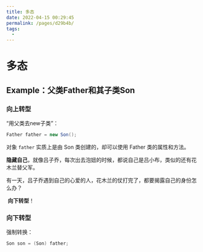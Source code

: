 ```yaml
---
title: 多态
date: 2022-04-15 00:29:45
permalink: /pages/d29b4b/
tags:
  - 
---
```

# 多态

## Example：父类Father和其子类Son

### 向上转型

“用父类去new子类”：

```Java
Father father = new Son();
```

对象 `father` 实质上是由 Son 类创建的，却可以使用 Father 类的属性和方法。

**隐藏自己**，就像吕子乔，每次出去泡妞的时候，都说自己是吕小布，类似的还有花木兰替父军。

有一天，吕子乔遇到自己的心爱的人，花木兰的仗打完了，都要揭露自己的身份怎么办？

​	**向下转型**！

### 向下转型

强制转换：

```Java
Son son = (Son) father;
```


